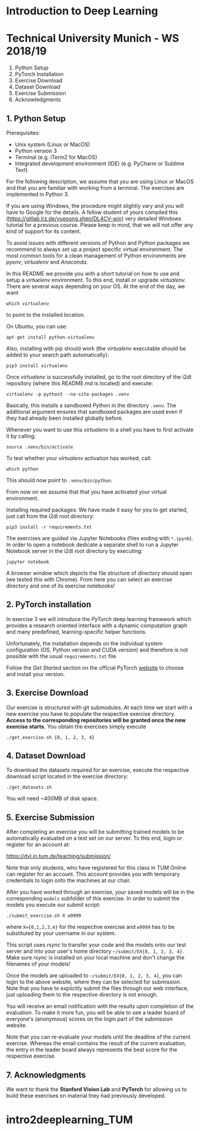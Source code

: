 # Introduction to Deep Learning
# Technical University Munich - WS 2018/19

1. Python Setup
2. PyTorch Installation
3. Exercise Download
4. Dataset Download
5. Exercise Submission
6. Acknowledgments


## 1. Python Setup

Prerequisites:
- Unix system (Linux or MacOS)
- Python version 3
- Terminal (e.g. iTerm2 for MacOS)
- Integrated development environment (IDE) (e.g. PyCharm or Sublime Text)

For the following description, we assume that you are using Linux or MacOS and that you are familiar with working from a terminal. The exercises are implemented in Python 3.

If you are using Windows, the procedure might slightly vary and you will have to Google for the details. A fellow student of yours compiled this (https://gitlab.lrz.de/yuesong.shen/DL4CV-win) very detailed Windows tutorial for a previous course. Please keep in mind, that we will not offer any kind of support for its content.

To avoid issues with different versions of Python and Python packages we recommend to always set up a project specific virtual environment. The most common tools for a clean management of Python environments are *pyenv*, *virtualenv* and *Anaconda*.

In this README we provide you with a short tutorial on how to use and setup a *virtuelenv* environment. To this end, install or upgrade *virtualenv*. There are several ways depending on your OS. At the end of the day, we want

`which virtualenv`

to point to the installed location.

On Ubuntu, you can use:

`apt-get install python-virtualenv`

Also, installing with pip should work (the *virtualenv* executable should be added to your search path automatically):

`pip3 install virtualenv`

Once *virtualenv* is successfully installed, go to the root directory of the i2dl repository (where this README.md is located) and execute:

`virtualenv -p python3 --no-site-packages .venv`

Basically, this installs a sandboxed Python in the directory `.venv`. The
additional argument ensures that sandboxed packages are used even if they had
already been installed globally before.

Whenever you want to use this *virtualenv* in a shell you have to first
activate it by calling:

`source .venv/bin/activate`

To test whether your *virtualenv* activation has worked, call:

`which python`

This should now point to `.venv/bin/python`.

From now on we assume that that you have activated your virtual environment.

Installing required packages:
We have made it easy for you to get started, just call from the i2dl root directory:

`pip3 install -r requirements.txt`

The exercises are guided via Jupyter Notebooks (files ending with `*.ipynb`). In order to open a notebook dedicate a separate shell to run a Jupyter Notebook server in the i2dl root directory by executing:

`jupyter notebook`

A browser window which depicts the file structure of directory should open (we tested this with Chrome). From here you can select an exercise directory and one of its exercise notebooks!


## 2. PyTorch installation

In exercise 3 we will introduce the *PyTorch* deep learning framework which provides a research oriented interface with a dynamic computation graph and many predefined, learning-specific helper functions.

Unfortunately, the installation depends on the individual system configuration (OS, Python version and CUDA version) and therefore is not possible with the usual `requirements.txt` file.

Follow the *Get Started* section on the official PyTorch [website](http://pytorch.org/) to choose and install your version.


## 3. Exercise Download

Our exercise is structured with git submodules. At each time we start with a new exercise you have to populate the respective exercise directory. __Access to the corresponding repositories will be granted once the new exercise starts.__
You obtain the exercises simply execute

`./get_exercise.sh {0, 1, 2, 3, 4}`


## 4. Dataset Download

To download the datasets required for an exercise, execute the respective download script located in the exercise directory:

`./get_datasets.sh`

You will need ~400MB of disk space.


## 5. Exercise Submission

After completing an exercise you will be submitting trained models to be
automatically evaluated on a test set on our server. To this end, login or register for an account at:

https://dvl.in.tum.de/teaching/submission/

Note that only students, who have registered for this class in TUM Online can
register for an account. This account provides you with temporary credentials to login onto the machines at our chair.

After you have worked through an exercise, your saved models will be in the corresponding `models` subfolder of this exercise. In order to submit the models you execute our submit script:

`./submit_exercise.sh X w9999`

where `X={0,1,2,3,4}` for the respective exercise and `w9999` has to be substituted by your username in our system.

This script uses *rsync* to transfer your code and the models onto our test server and into your user's home directory `~/submit/EX{0, 1, 2, 3, 4}`. Make sure *rsync* is installed on your local machine and don't change the filenames of your models!

Once the models are uploaded to `~/submit/EX{0, 1, 2, 3, 4}`, you can login to the above website, where they can be selected for submission. Note that you have to explicitly submit the files through our web interface, just uploading them to the respective directory is not enough.

You will receive an email notification with the results upon completion of the
evaluation. To make it more fun, you will be able to see a leader board of everyone's (anonymous) scores on the login part of the submission website.

Note that you can re-evaluate your models until the deadline of the current exercise. Whereas the email contains the result of the current evaluation, the entry in the leader board always represents the best score for the respective exercise.


## 7. Acknowledgments

We want to thank the **Stanford Vision Lab** and **PyTorch** for allowing us to build these exercises on material they had previously developed.
# intro2deeplearning_TUM
